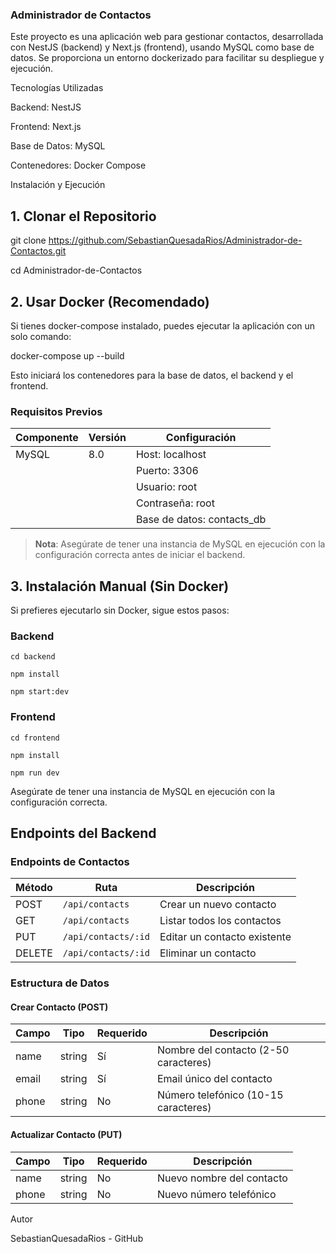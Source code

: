 ### Administrador de Contactos

Este proyecto es una aplicación web para gestionar contactos, desarrollada con NestJS (backend) y Next.js (frontend), usando MySQL como base de datos. Se proporciona un entorno dockerizado para facilitar su despliegue y ejecución.

Tecnologías Utilizadas

Backend: NestJS

Frontend: Next.js

Base de Datos: MySQL

Contenedores: Docker Compose

Instalación y Ejecución

## 1. Clonar el Repositorio

git clone https://github.com/SebastianQuesadaRios/Administrador-de-Contactos.git

cd Administrador-de-Contactos

## 2. Usar Docker (Recomendado)


Si tienes docker-compose instalado, puedes ejecutar la aplicación con un solo comando:

docker-compose up --build

Esto iniciará los contenedores para la base de datos, el backend y el frontend.

### Requisitos Previos
| Componente | Versión | Configuración |
|------------|---------|---------------|
| MySQL | 8.0 | Host: localhost |
| | | Puerto: 3306 |
| | | Usuario: root |
| | | Contraseña: root |
| | | Base de datos: contacts_db |

> **Nota**: Asegúrate de tener una instancia de MySQL en ejecución con la configuración correcta antes de iniciar el backend.

## 3. Instalación Manual (Sin Docker)

Si prefieres ejecutarlo sin Docker, sigue estos pasos:


### Backend

    cd backend

    npm install

    npm start:dev




### Frontend

    cd frontend

    npm install

    npm run dev

Asegúrate de tener una instancia de MySQL en ejecución con la configuración correcta.

## Endpoints del Backend

### Endpoints de Contactos

| Método | Ruta | Descripción |
|--------|------|-------------|
| POST | `/api/contacts` | Crear un nuevo contacto |
| GET | `/api/contacts` | Listar todos los contactos |
| PUT | `/api/contacts/:id` | Editar un contacto existente |
| DELETE | `/api/contacts/:id` | Eliminar un contacto |

### Estructura de Datos

#### Crear Contacto (POST)
| Campo | Tipo | Requerido | Descripción |
|-------|------|-----------|-------------|
| name | string | Sí | Nombre del contacto (2-50 caracteres) |
| email | string | Sí | Email único del contacto |
| phone | string | No | Número telefónico (10-15 caracteres) |

#### Actualizar Contacto (PUT)
| Campo | Tipo | Requerido | Descripción |
|-------|------|-----------|-------------|
| name | string | No | Nuevo nombre del contacto |
| phone | string | No | Nuevo número telefónico |




Autor

SebastianQuesadaRios - GitHub


